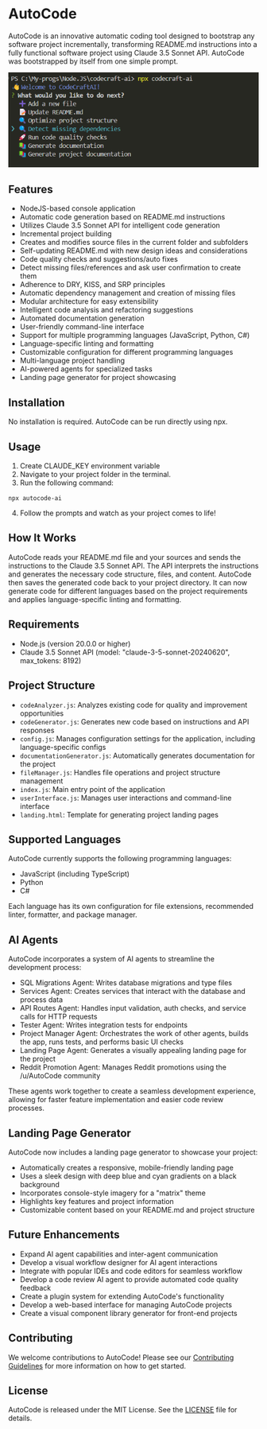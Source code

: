 # AutoCode

AutoCode is an innovative automatic coding tool designed to bootstrap any software project incrementally, transforming README.md instructions into a fully functional software project using Claude 3.5 Sonnet API. AutoCode was bootstrapped by itself from one simple prompt.

![alt text](image.png)

## Features

-   NodeJS-based console application
-   Automatic code generation based on README.md instructions
-   Utilizes Claude 3.5 Sonnet API for intelligent code generation
-   Incremental project building
-   Creates and modifies source files in the current folder and subfolders
-   Self-updating README.md with new design ideas and considerations
-   Code quality checks and suggestions/auto fixes
-   Detect missing files/references and ask user confirmation to create them
-   Adherence to DRY, KISS, and SRP principles
-   Automatic dependency management and creation of missing files
-   Modular architecture for easy extensibility
-   Intelligent code analysis and refactoring suggestions
-   Automated documentation generation
-   User-friendly command-line interface
-   Support for multiple programming languages (JavaScript, Python, C#)
-   Language-specific linting and formatting
-   Customizable configuration for different programming languages
-   Multi-language project handling
-   AI-powered agents for specialized tasks
-   Landing page generator for project showcasing

## Installation

No installation is required. AutoCode can be run directly using npx.

## Usage

1. Create CLAUDE_KEY environment variable
2. Navigate to your project folder in the terminal.
3. Run the following command:

```
npx autocode-ai
```

4. Follow the prompts and watch as your project comes to life!

## How It Works

AutoCode reads your README.md file and your sources and sends the instructions to the Claude 3.5 Sonnet API. The API interprets the instructions and generates the necessary code structure, files, and content. AutoCode then saves the generated code back to your project directory. It can now generate code for different languages based on the project requirements and applies language-specific linting and formatting.

## Requirements

-   Node.js (version 20.0.0 or higher)
-   Claude 3.5 Sonnet API (model: "claude-3-5-sonnet-20240620", max_tokens: 8192)

## Project Structure

-   `codeAnalyzer.js`: Analyzes existing code for quality and improvement opportunities
-   `codeGenerator.js`: Generates new code based on instructions and API responses
-   `config.js`: Manages configuration settings for the application, including language-specific configs
-   `documentationGenerator.js`: Automatically generates documentation for the project
-   `fileManager.js`: Handles file operations and project structure management
-   `index.js`: Main entry point of the application
-   `userInterface.js`: Manages user interactions and command-line interface
-   `landing.html`: Template for generating project landing pages

## Supported Languages

AutoCode currently supports the following programming languages:

-   JavaScript (including TypeScript)
-   Python
-   C#

Each language has its own configuration for file extensions, recommended linter, formatter, and package manager.

## AI Agents

AutoCode incorporates a system of AI agents to streamline the development process:

-   SQL Migrations Agent: Writes database migrations and type files
-   Services Agent: Creates services that interact with the database and process data
-   API Routes Agent: Handles input validation, auth checks, and service calls for HTTP requests
-   Tester Agent: Writes integration tests for endpoints
-   Project Manager Agent: Orchestrates the work of other agents, builds the app, runs tests, and performs basic UI checks
-   Landing Page Agent: Generates a visually appealing landing page for the project
-   Reddit Promotion Agent: Manages Reddit promotions using the /u/AutoCode community

These agents work together to create a seamless development experience, allowing for faster feature implementation and easier code review processes.

## Landing Page Generator

AutoCode now includes a landing page generator to showcase your project:

-   Automatically creates a responsive, mobile-friendly landing page
-   Uses a sleek design with deep blue and cyan gradients on a black background
-   Incorporates console-style imagery for a "matrix" theme
-   Highlights key features and project information
-   Customizable content based on your README.md and project structure

## Future Enhancements

-   Expand AI agent capabilities and inter-agent communication
-   Develop a visual workflow designer for AI agent interactions
-   Integrate with popular IDEs and code editors for seamless workflow
-   Develop a code review AI agent to provide automated code quality feedback
-   Create a plugin system for extending AutoCode's functionality
-   Develop a web-based interface for managing AutoCode projects
-   Create a visual component library generator for front-end projects

## Contributing

We welcome contributions to AutoCode! Please see our [Contributing Guidelines](CONTRIBUTING.md) for more information on how to get started.

## License

AutoCode is released under the MIT License. See the [LICENSE](LICENSE) file for details.
